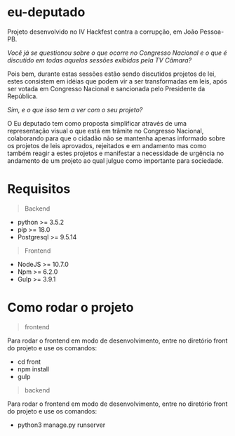 # eu-deputado
Projeto desenvolvido no IV Hackfest contra a corrupção, em João Pessoa-PB.

*Você já se questionou sobre o que ocorre no Congresso Nacional e o que é discutido em todas aquelas sessões exibidas pela TV Câmara?*

Pois bem, durante estas sessões estão sendo discutidos projetos de lei, estes consistem em idéias que podem vir a ser transformadas em leis, após ser votada em Congresso Nacional e sancionada pelo Presidente da República. 

*Sim, e o que isso tem a ver com o seu projeto?*

O Eu deputado tem como proposta simplificar através de uma representação visual o que está em trâmite no Congresso Nacional, colaborando para que o cidadão não se mantenha apenas informado sobre os projetos de leis aprovados, rejeitados e em andamento mas como também reagir a estes projetos e manifestar a necessidade de urgência no andamento de um projeto ao qual julgue como importante para sociedade.

# Requisitos

>Backend

* python >= 3.5.2
* pip >= 18.0
* Postgresql >= 9.5.14

>Frontend

* NodeJS >= 10.7.0
* Npm >= 6.2.0
* Gulp >= 3.9.1


# Como rodar o projeto

>frontend

Para rodar o frontend em modo de desenvolvimento, entre no diretório front do projeto e use os comandos:

* cd front
* npm install
* gulp


>backend

Para rodar o frontend em modo de desenvolvimento, entre no diretório front do projeto e use os comandos:

* python3 manage.py runserver
